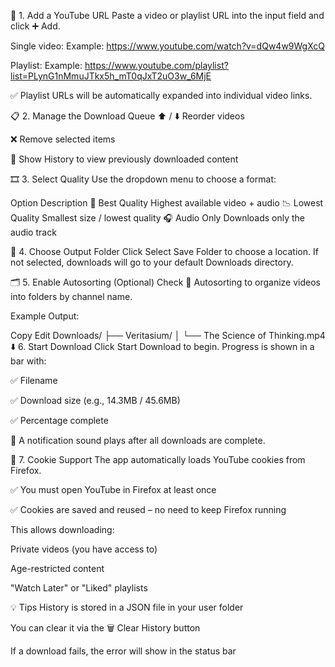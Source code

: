 🔗 1. Add a YouTube URL
Paste a video or playlist URL into the input field and click ➕ Add.

Single video:
Example:
https://www.youtube.com/watch?v=dQw4w9WgXcQ

Playlist:
Example:
https://www.youtube.com/playlist?list=PLynG1nMmuJTkx5h_mT0qJxT2uO3w_6MjE

✅ Playlist URLs will be automatically expanded into individual video links.

📋 2. Manage the Download Queue
⬆️ / ⬇️ Reorder videos

❌ Remove selected items

📜 Show History to view previously downloaded content

🎞️ 3. Select Quality
Use the dropdown menu to choose a format:

Option	Description
🎥 Best Quality	Highest available video + audio
📉 Lowest Quality	Smallest size / lowest quality
🎧 Audio Only	Downloads only the audio track

📁 4. Choose Output Folder
Click Select Save Folder to choose a location.
If not selected, downloads will go to your default Downloads directory.

🗂️ 5. Enable Autosorting (Optional)
Check 📂 Autosorting to organize videos into folders by channel name.

Example Output:

Copy
Edit
Downloads/
├── Veritasium/
│   └── The Science of Thinking.mp4
⬇️ 6. Start Download
Click Start Download to begin. Progress is shown in a bar with:

✅ Filename

✅ Download size (e.g., 14.3MB / 45.6MB)

✅ Percentage complete

🔔 A notification sound plays after all downloads are complete.

🍪 7. Cookie Support
The app automatically loads YouTube cookies from Firefox.

✅ You must open YouTube in Firefox at least once

✅ Cookies are saved and reused – no need to keep Firefox running

This allows downloading:

Private videos (you have access to)

Age-restricted content

"Watch Later" or "Liked" playlists

💡 Tips
History is stored in a JSON file in your user folder

You can clear it via the 🗑 Clear History button

If a download fails, the error will show in the status bar
